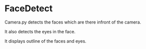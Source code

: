 # FaceDetect

Camera.py detects the faces which are there infront of the camera.

It also detects the eyes in the face.

It displays outline of the faces and eyes.